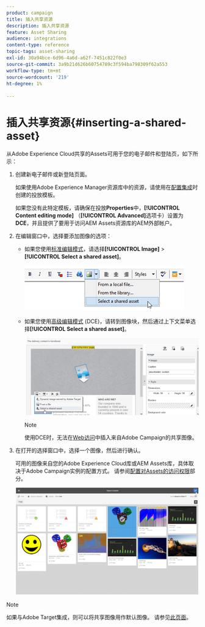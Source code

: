 ```yaml
---
product: campaign
title: 插入共享资源
description: 插入共享资源
feature: Asset Sharing
audience: integrations
content-type: reference
topic-tags: asset-sharing
exl-id: 30a94bce-6d96-4a6d-a62f-7451c822f0e3
source-git-commit: 3a9b21d626b60754789c3f594ba798309f62a553
workflow-type: tm+mt
source-wordcount: '219'
ht-degree: 1%

---
```


# 插入共享资源{#inserting-a-shared-asset}

从Adobe Experience Cloud共享的Assets可用于您的电子邮件和登陆页，如下所示：

1. 创建新电子邮件或新登陆页面。

   如果使用Adobe Experience Manager资源库中的资源，请使用在[配置集成](../../integrations/using/configuring-access-to-assets.md#integrating-with-aem-assets)时创建的投放模板。

   如果您没有此特定模板，请确保在投放&#x200B;**Properties**&#x200B;中，**[!UICONTROL Content editing mode]** （**[!UICONTROL Advanced]**&#x200B;选项卡）设置为&#x200B;**DCE**，并且提供了要用于访问AEM Assets资源库的AEM外部帐户。

1. 在编辑窗口中，选择要添加图像的选项：

   * 如果您使用[标准编辑模式](../../delivery/using/defining-the-email-content.md#adding-images)，请选择&#x200B;**[!UICONTROL Image]** > **[!UICONTROL Select a shared asset]**。

     ![](assets/dam_insert_image_standard.png)

   * 如果您使用[高级编辑模式](../../web/using/about-campaign-html-editor.md) (DCE)，请转到图像块，然后通过上下文菜单选择&#x200B;**[!UICONTROL Select a shared asset]**。

     ![](assets/dam_insert_image_dce.png)

     >[!NOTE]
     >
     >使用DCE时，无法在[Web访问](../../platform/using/adobe-campaign-workspace.md#console-and-web-access)中插入来自Adobe Campaign的共享图像。

1. 在打开的选择窗口中，选择一个图像，然后进行确认。

   可用的图像来自您的Adobe Experience Cloud库或AEM Assets库，具体取决于Adobe Campaign实例的配置方式。 请参阅[配置对Assets的访问权限](../../integrations/using/configuring-access-to-assets.md)部分。

   ![](assets/dam_shared_image_selection.png)

>[!NOTE]
>
>如果与Adobe Target集成，则可以将共享图像用作默认图像。 请参见[此页面](../../integrations/using/integrating-with-adobe-target.md)。
